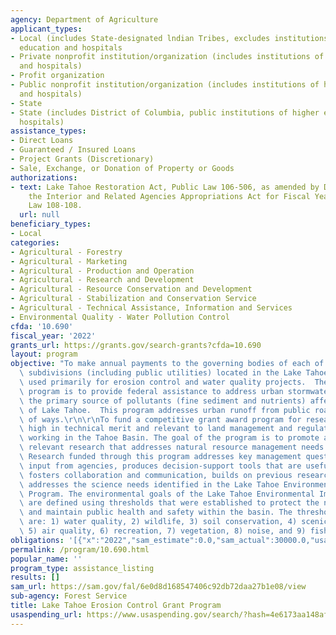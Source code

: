 ```yaml
---
agency: Department of Agriculture
applicant_types:
- Local (includes State-designated lndian Tribes, excludes institutions of higher
  education and hospitals
- Private nonprofit institution/organization (includes institutions of higher education
  and hospitals)
- Profit organization
- Public nonprofit institution/organization (includes institutions of higher education
  and hospitals)
- State
- State (includes District of Columbia, public institutions of higher education and
  hospitals)
assistance_types:
- Direct Loans
- Guaranteed / Insured Loans
- Project Grants (Discretionary)
- Sale, Exchange, or Donation of Property or Goods
authorizations:
- text: Lake Tahoe Restoration Act, Public Law 106-506, as amended by Department of
    the Interior and Related Agencies Appropriations Act for Fiscal Year 2004, Public
    Law 108-108.
  url: null
beneficiary_types:
- Local
categories:
- Agricultural - Forestry
- Agricultural - Marketing
- Agricultural - Production and Operation
- Agricultural - Research and Development
- Agricultural - Resource Conservation and Development
- Agricultural - Stabilization and Conservation Service
- Agricultural - Technical Assistance, Information and Services
- Environmental Quality - Water Pollution Control
cfda: '10.690'
fiscal_year: '2022'
grants_url: https://grants.gov/search-grants?cfda=10.690
layout: program
objective: "To make annual payments to the governing bodies of each of the political\
  \ subdivisions (including public utilities) located in the Lake Tahoe Basin to be\
  \ used primarily for erosion control and water quality projects.  The goal of the\
  \ program is to provide federal assistance to address urban stormwater runoff pollution,\
  \ the primary source of pollutants (fine sediment and nutrients) affecting the clarity\
  \ of Lake Tahoe.  This program addresses urban runoff from public roads and right\
  \ of ways.\r\n\r\nTo fund a competitive grant award program for research projects\
  \ high in technical merit and relevant to land management and regulatory agencies\
  \ working in the Tahoe Basin. The goal of the program is to promote applied, timely,\
  \ relevant research that addresses natural resource management needs in the basin.\
  \ Research funded through this program addresses key management questions, includes\
  \ input from agencies, produces decision-support tools that are useful and accessible,\
  \ fosters collaboration and communication, builds on previous research, and ultimately\
  \ addresses the science needs identified in the Lake Tahoe Environmental Improvement\
  \ Program. The environmental goals of the Lake Tahoe Environmental Improvement Program\
  \ are defined using thresholds that were established to protect the natural environment\
  \ and maintain public health and safety within the basin. The threshold categories\
  \ are: 1) water quality, 2) wildlife, 3) soil conservation, 4) scenic resources,\
  \ 5) air quality, 6) recreation, 7) vegetation, 8) noise, and 9) fisheries. "
obligations: '[{"x":"2022","sam_estimate":0.0,"sam_actual":30000.0,"usa_spending_actual":980000.0},{"x":"2023","sam_estimate":1950000.0,"sam_actual":0.0,"usa_spending_actual":1950000.0},{"x":"2024","sam_estimate":2000000.0,"sam_actual":0.0,"usa_spending_actual":2155269.0}]'
permalink: /program/10.690.html
popular_name: ''
program_type: assistance_listing
results: []
sam_url: https://sam.gov/fal/6e0d8d168547406c92db72daa27b1e08/view
sub-agency: Forest Service
title: Lake Tahoe Erosion Control Grant Program
usaspending_url: https://www.usaspending.gov/search/?hash=4e6173aa148af93c6a1581610672570f
---
```

